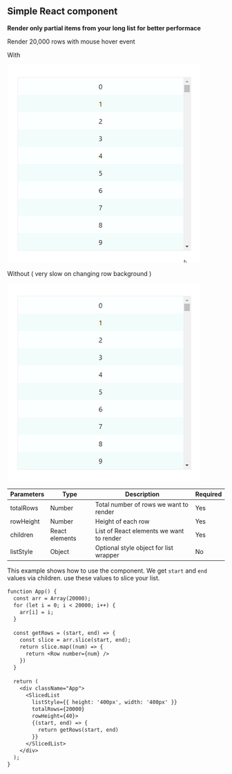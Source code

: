## Simple React component

**Render only partial items from your long list for better performace**

Render 20,000 rows with mouse hover event

With 

![Screenshot](/public/screenshot/applied.gif)

Without ( very slow on changing row background )

![Screenshot](/public/screenshot/without.gif)

| Parameters  | Type | Description | Required |
| ------------| ---- | ----------- | -------- |
| totalRows   | Number | Total number of rows we want to render | Yes | 
| rowHeight   | Number | Height of each row | Yes |
| children   | React elements | List of React elements we want to render | Yes |
| listStyle   | Object | Optional style object for list wrapper | No |

This example shows how to use the component.
We get `start` and `end` values via children. use these values to slice your list.

```
function App() {
  const arr = Array(20000);
  for (let i = 0; i < 20000; i++) {
    arr[i] = i;
  }

  const getRows = (start, end) => {
    const slice = arr.slice(start, end);
    return slice.map((num) => {
      return <Row number={num} />
    })
  }

  return (
    <div className="App">
      <SlicedList
        listStyle={{ height: '400px', width: '400px' }}
        totalRows={20000}
        rowHeight={40}>
        {(start, end) => {
          return getRows(start, end)
        }}
      </SlicedList>
    </div>
  );
}
```
